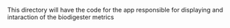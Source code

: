 This directory will have the code for the app responsible for displaying and intaraction of the biodigester metrics

